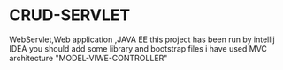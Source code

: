 # CRUD-SERVLET
WebServlet,Web application ,JAVA EE
this project has been run by intellij IDEA
you should add some library and bootstrap files
i have used MVC architecture "MODEL-VIWE-CONTROLLER" 
